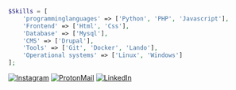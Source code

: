 ```php
$Skills = [
    'programminglanguages' => ['Python', 'PHP', 'Javascript'],
    'Frontend' => ['Html', 'Css'], 
    'Database' => ['Mysql'],
    'CMS' => ['Drupal'],
    'Tools' => ['Git', 'Docker', 'Lando'],
    'Operational systems' => ['Linux', 'Windows']
];
```

[![Instagram](https://img.shields.io/badge/-Instagram-%23E4405F?style=for-the-badge&logo=instagram&logoColor=white)](https://www.instagram.com/michelfviana/)
[![ProtonMail](https://img.shields.io/badge/ProtonMail-8B89CC?style=for-the-badge&logo=protonmail&logoColor=white)](mailto:contato.michel.fvc@proton.me)
[![LinkedIn](https://img.shields.io/badge/-LinkedIn-%230077B5?style=for-the-badge&logo=linkedin&logoColor=white)](https://www.linkedin.com/in/michel-ferreira-429b17225/)
